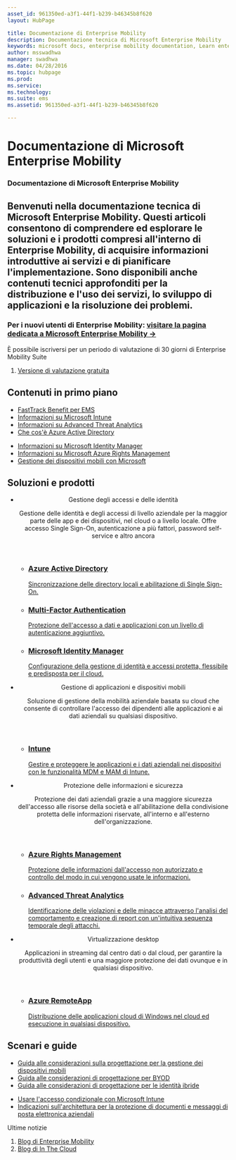 ```yaml
---
asset_id: 961350ed-a3f1-44f1-b239-b46345b8f620
layout: HubPage

title: Documentazione di Enterprise Mobility  
description: Documentazione tecnica di Microsoft Enterprise Mobility  
keywords: microsoft docs, enterprise mobility documentation, Learn enterprise mobility, enterprise mobility guide, enterprise mobility technical documentation  
author: msswadhwa  
manager: swadhwa  
ms.date: 04/28/2016  
ms.topic: hubpage  
ms.prod:   
ms.service:   
ms.technology:   
ms.suite: ems  
ms.assetid: 961350ed-a3f1-44f1-b239-b46345b8f620  

---
```

# Documentazione di Microsoft Enterprise Mobility
<article id="main">
    <section id="hero-content" class="graph">
        <h1>Documentazione di Microsoft Enterprise Mobility</h1>
        <h2>Benvenuti nella documentazione tecnica di Microsoft Enterprise Mobility. Questi articoli consentono di comprendere ed esplorare le soluzioni e i prodotti compresi all'interno di Enterprise Mobility, di acquisire informazioni introduttive ai servizi e di pianificare l'implementazione. Sono disponibili anche contenuti tecnici approfonditi per la distribuzione e l'uso dei servizi, lo sviluppo di applicazioni e la risoluzione dei problemi.</h2>
        <h3>Per i nuovi utenti di Enterprise Mobility: <a href="https://www.microsoft.com/en-us/server-cloud/enterprise-mobility/overview.aspx" target="_blank">visitare la pagina dedicata a Microsoft Enterprise Mobility &rarr;</a></h3>
    </section>
    <aside class="alert section-border">
        <p>È possibile iscriversi per un periodo di valutazione di 30 giorni di Enterprise Mobility Suite</p>
        <ol class="action-list">
        <li><a href="https://www.microsoft.com/en-us/server-cloud/enterprise-mobility/ems-trial.aspx" target="_blank" class="button-bordered button-translucent">Versione di valutazione gratuita</a></li>
        </ol>
    </aside>
    <section id="featured" class="container">
        <h2 class="section-heading"><span class="icon icon-lightbulb-checked"></span> Contenuti in primo piano</h2>
        <div class="features row">
            <ul class="column-half">
                <li><a href="/enterprise-mobility/solutions/fasttrack-center-benefit-for-enterprise-mobility-suite-ems">FastTrack Benefit per EMS</a></li>
                <li><a href="/intune/understand-explore/introduction-to-microsoft-intune">Informazioni su Microsoft Intune</a></li>
                <li><a href="/advanced-threat-analytics/understand-explore/what-is-ata">Informazioni su Advanced Threat Analytics</a></li>
                <li><a href="/active-directory/active-directory-whatis">Che cos'è Azure Active Directory</a></li>
            </ul>
            <ul class="column-half">
                <li><a href="/microsoft-identity-manager/understand-explore/microsoft-identity-manager-2016">Informazioni su Microsoft Identity Manager</a></li>
                <li><a href="/rights-management/understand-explore/what-is-azure-rms">Informazioni su Microsoft Azure Rights Management</a></li>
                <li><a href="https://www.microsoft.com/itshowcase/Article/Content/588/Mobile-device-management-at-Microsoft" target="_blank">Gestione dei dispositivi mobili con Microsoft</a></li>
            </ul>
        </div>
    </section>
    <div id="journeys">
        <section class="container">
            <h2 class="section-heading"><span class="icon icon-inheritance"></span> Soluzioni e prodotti</h2>
            <ul class="journeys-list">
                <li class="journey-step">
                    <header class="journey-step-header row">
                            <div class="title column-third">
                                <span class="icon icon-connect"></span>
                                <p>Gestione degli accessi e delle identità</p>
                            </div>
                            <p class="description column-two-thirds">Gestione delle identità e degli accessi di livello aziendale per la maggior parte delle app e dei dispositivi, nel cloud o a livello locale. Offre accesso Single Sign-On, autenticazione a più fattori, password self-service e altro ancora
                            </p>
                    </header>
                    <section class="journey-step-elements content">
                        <ul class="row">
                            <li class="column column-third">
                                <a href="/active-directory/">
                                <h3>Azure Active Directory</h3>
                                <p>Sincronizzazione delle directory locali e abilitazione di Single Sign-On.</p>
                                </a>
                            </li>
                            <li class="column column-third">
                                <a href="/multi-factor-authentication/">
                                <h3>Multi-Factor Authentication</h3>
                                <p>Protezione dell'accesso a dati e applicazioni con un livello di autenticazione aggiuntivo.</p>
                                </a>
                            </li>
                            <li class="column column-third">
                                <a href="/microsoft-identity-manager/">
                                <h3>Microsoft Identity Manager</h3>
                                <p>Configurazione della gestione di identità e accessi protetta, flessibile e predisposta per il cloud.</p>
                                </a>
                            </li>
                        </ul>
                    </section>
                </li>
                <li class="journey-step">
                    <header class="journey-step-header row">
                            <div class="title column-third">
                                <span class="icon icon-mobile"></span>
                                <p>Gestione di applicazioni e dispositivi mobili</p>
                            </div>
                            <p class="description column-two-thirds">Soluzione di gestione della mobilità aziendale basata su cloud che consente di controllare l'accesso dei dipendenti alle applicazioni e ai dati aziendali su qualsiasi dispositivo.
                            </p>
                    </header>
                    <section class="journey-step-elements content">
                        <ul class="row">
                            <li class="column column-third">
                                <a href="/intune/">
                                <h3>Intune</h3>
                                <p>Gestire e proteggere le applicazioni e i dati aziendali nei dispositivi con le funzionalità MDM e MAM di Intune.</p>
                                </a>
                            </li>
                        </ul>
                    </section>
                </li>
                <li class="journey-step">
                    <header class="journey-step-header row">
                            <div class="title column-third">
                                <span class="icon icon-shield"></span>
                                <p>Protezione delle informazioni e sicurezza</p>
                            </div>
                            <p class="description column-two-thirds">Protezione dei dati aziendali grazie a una maggiore sicurezza dell'accesso alle risorse della società e all'abilitazione della condivisione protetta delle informazioni riservate, all'interno e all'esterno dell'organizzazione.
                            </p>
                    </header>
                    <section class="journey-step-elements content">
                        <ul class="row">
                            <li class="column column-third">
                                <a href="/rights-management/">
                                <h3>Azure Rights Management</h3>
                                <p>Protezione delle informazioni dall'accesso non autorizzato e controllo del modo in cui vengono usate le informazioni.</p>
                                </a>
                            </li>
                            <li class="column column-third">
                                <a href="/advanced-threat-analytics/">
                                <h3>Advanced Threat Analytics</h3>
                                <p>Identificazione delle violazioni e delle minacce attraverso l'analisi del comportamento e creazione di report con un'intuitiva sequenza temporale degli attacchi.</p>
                                </a>
                            </li>
                        </ul>
                    </section>
                </li>
                <li class="journey-step">
                    <header class="journey-step-header row">
                        <div class="title column-third">
                        <span class="icon icon-desktops"></span>
                        <p>Virtualizzazione desktop</p>
                        </div>
                        <p class="description column-two-thirds">Applicazioni in streaming dal centro dati o dal cloud, per garantire la produttività degli utenti e una maggiore protezione dei dati ovunque e in qualsiasi dispositivo.
                        </p>
                    </header>
                    <section class="journey-step-elements content">
                        <ul class="row">
                        <li class="column column-third">
                            <a href="/remoteapp/">
                            <h3>Azure RemoteApp</h3>
                            <p>Distribuzione delle applicazioni cloud di Windows nel cloud ed esecuzione in qualsiasi dispositivo.</p>
                            </a>
                        </li>
                        </ul>
                    </section>
                </li>
            </ul>
        </section>
    </div>
    <div class="section-border">
        <section class="resources container">
            <h2 class="section-heading"><span class="icon icon-note"></span> Scenari e guide</h2>
            <div class="resource-list row">
                <ul class="column-half">
                    <li><a href="./solutions/mdm-design-considerations-guide.md">Guida alle considerazioni sulla progettazione per la gestione dei dispositivi mobili</a></li>
                    <li><a href="./solutions/byod-design-considerations-guide.md">Guida alle considerazioni di progettazione per BYOD</a></li>
                    <li><a href="/active-directory/active-directory-hybrid-identity-design-considerations-overview">Guida alle considerazioni di progettazione per le identità ibride</a></li>
                </ul>
                <ul class="column-half">
                    <li><a href="./solutions/conditional-access-intune.md">Usare l'accesso condizionale con Microsoft Intune</a></li>
                    <li><a href="./solutions/architecture-guidance-for-protecting-company-email-and-documents.md">Indicazioni sull'architettura per la protezione di documenti e messaggi di posta elettronica aziendali</a></li>
                </ul>
            </div>
        </section>
    </div>
    <aside class="alert alert-social">
        <p>Ultime notizie</p>
        <ol class="action-list">
            <li><a href="https://blogs.technet.microsoft.com/enterprisemobility/" target="_blank" class="button-bordered button-translucent">Blog di Enterprise Mobility</a></li>
            <li><a href="https://blogs.technet.microsoft.com/in_the_cloud/" target="_blank" class="button-bordered button-translucent">Blog di In The Cloud</a></li>
        </ol>
    </aside>
</article>


<!--HONumber=May16_HO4-->


